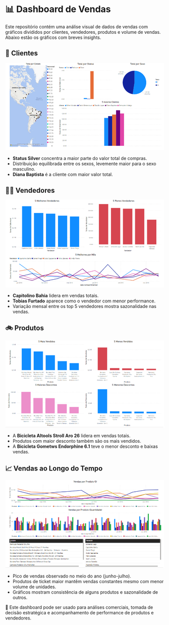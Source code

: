   <h1>📊 Dashboard de Vendas</h1>
  <p>Este repositório contém uma análise visual de dados de vendas com gráficos divididos por clientes, vendedores, produtos e volume de vendas. Abaixo estão os gráficos com breves insights.</p>

  <section>
    <h2>👥 Clientes</h2>
    <img src="./clientes.png" alt="Dashboard Clientes">
    <ul>
      <li><strong>Status Silver</strong> concentra a maior parte do valor total de compras.</li>
      <li>Distribuição equilibrada entre os sexos, levemente maior para o sexo masculino.</li>
      <li><strong>Diana Baptista</strong> é a cliente com maior valor total.</li>
    </ul>
  </section>

  <section>
    <h2>🧑‍💼 Vendedores</h2>
    <img src="./vendedores.png" alt="Dashboard Vendedores">
    <ul>
      <li><strong>Capitolino Bahia</strong> lidera em vendas totais.</li>
      <li><strong>Tobias Furtado</strong> aparece como o vendedor com menor performance.</li>
      <li>Variação mensal entre os top 5 vendedores mostra sazonalidade nas vendas.</li>
    </ul>
  </section>

  <section>
    <h2>🚲 Produtos</h2>
    <img src="./produtos.png" alt="Dashboard Produtos">
    <ul>
      <li>A <strong>Bicicleta Altools Stroll Aro 26</strong> lidera em vendas totais.</li>
      <li>Produtos com maior desconto também são os mais vendidos.</li>
      <li>A <strong>Bicicleta Gometws Endorphine 6.1</strong> teve o menor desconto e baixas vendas.</li>
    </ul>
  </section>

  <section>
    <h2>📈 Vendas ao Longo do Tempo</h2>
    <img src="./vendas.png" alt="Dashboard Vendas">
    <ul>
      <li>Pico de vendas observado no meio do ano (junho-julho).</li>
      <li>Produtos de ticket maior mantêm vendas constantes mesmo com menor volume de unidades.</li>
      <li>Gráficos mostram consistência de alguns produtos e sazonalidade de outros.</li>
    </ul>
  </section>

  <p>📝 Este dashboard pode ser usado para análises comerciais, tomada de decisão estratégica e acompanhamento de performance de produtos e vendedores.</p>
</body>
</html>
